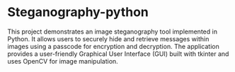 # Steganography-python
This project demonstrates an image steganography tool implemented in Python. It allows users to securely hide and retrieve messages within images using a passcode for encryption and decryption. The application provides a user-friendly Graphical User Interface (GUI) built with tkinter and uses OpenCV for image manipulation.
